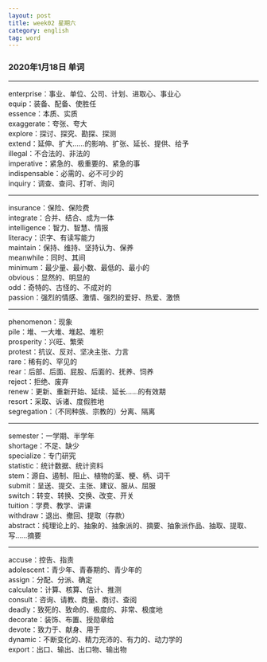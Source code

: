 ```yaml
---
layout: post  
title: week02 星期六  
category: english  
tag: word  
---
```

### 2020年1月18日 单词
- - -
enterprise：事业、单位、公司、计划、进取心、事业心  
equip：装备、配备、使胜任  
essence：本质、实质  
exaggerate：夸张、夸大  
explore：探讨、探究、勘探、探测  
extend：延伸、扩大……的影响、扩张、延长、提供、给予  
illegal：不合法的、非法的  
imperative：紧急的、极重要的、紧急的事  
indispensable：必需的、必不可少的  
inquiry：调查、查问、打听、询问  
- - -
insurance：保险、保险费  
integrate：合并、结合、成为一体  
intelligence：智力、智慧、情报  
literacy：识字、有读写能力  
maintain：保持、维持、坚持认为、保养  
meanwhile：同时、其间  
minimum：最少量、最小数、最低的、最小的  
obvious：显然的、明显的  
odd：奇特的、古怪的、不成对的  
passion：强烈的情感、激情、强烈的爱好、热爱、激愤  
- - -
phenomenon：现象  
pile：堆、一大堆、堆起、堆积  
prosperity：兴旺、繁荣  
protest：抗议、反对、坚决主张、力言  
rare：稀有的、罕见的  
rear：后部、后面、屁股、后面的、抚养、饲养  
reject：拒绝、废弃  
renew：更新、重新开始、延续、延长……的有效期  
resort：采取、诉诸、度假胜地  
segregation：（不同种族、宗教的）分离、隔离 
- - -
semester：一学期、半学年  
shortage：不足、缺少  
specialize：专门研究  
statistic：统计数据、统计资料  
stem：源自、遏制、阻止、植物的茎、梗、柄、词干  
submit：呈送、提交、主张、建议、服从、屈服  
switch：转变、转换、交换、改变、开关  
tuition：学费、教学、讲课  
withdraw：退出、撤回、提取（存款）  
abstract：纯理论上的、抽象的、抽象派的、摘要、抽象派作品、抽取、提取、写……摘要  
- - -
accuse：控告、指责  
adolescent：青少年、青春期的、青少年的  
assign：分配、分派、确定  
calculate：计算、核算、估计、推测  
consult：咨询、请教、商量、商讨、查阅  
deadly：致死的、致命的、极度的、非常、极度地  
decorate：装饰、布置、授勋章给  
devote：致力于、献身、用于  
dynamic：不断变化的、精力充沛的、有力的、动力学的  
export：出口、输出、出口物、输出物